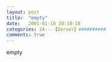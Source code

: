```yaml
---
layout: post
title:  "empty"
date:   2001-01-10 10:10:10
categories: 24---【Server】##########
comments: true
---
```

empty
